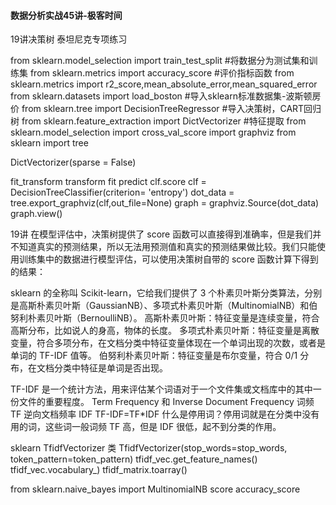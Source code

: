 #### 数据分析实战45讲-极客时间

19讲决策树 泰坦尼克专项练习

from sklearn.model_selection import train_test_split #将数据分为测试集和训练集
from sklearn.metrics import accuracy_score #评价指标函数
from sklearn.metrics import r2_score,mean_absolute_error,mean_squared_error
from sklearn.datasets import load_boston #导入sklearn标准数据集-波斯顿房价
from sklearn.tree import DecisionTreeRegressor #导入决策树，CART回归树
from sklearn.feature_extraction import DictVectorizer #特征提取
from sklearn.model_selection import cross_val_score 
import graphviz
from sklearn import tree 


DictVectorizer(sparse = False)

fit_transform
transform
fit
predict
clf.score   clf = DecisionTreeClassifier(criterion= 'entropy')
dot_data = tree.export_graphviz(clf,out_file=None)
graph = graphviz.Source(dot_data)
graph.view()

19讲 在模型评估中，决策树提供了 score 函数可以直接得到准确率，但是我们并不知道真实的预测结果，所以无法用预测值和真实的预测结果做比较。我们只能使用训练集中的数据进行模型评估，可以使用决策树自带的 score 函数计算下得到的结果：

sklearn 的全称叫 Scikit-learn，它给我们提供了 3 个朴素贝叶斯分类算法，分别是高斯朴素贝叶斯（GaussianNB）、多项式朴素贝叶斯（MultinomialNB）和伯努利朴素贝叶斯（BernoulliNB）。
高斯朴素贝叶斯：特征变量是连续变量，符合高斯分布，比如说人的身高，物体的长度。
多项式朴素贝叶斯：特征变量是离散变量，符合多项分布，在文档分类中特征变量体现在一个单词出现的次数，或者是单词的 TF-IDF 值等。
伯努利朴素贝叶斯：特征变量是布尔变量，符合 0/1 分布，在文档分类中特征是单词是否出现。

TF-IDF 是一个统计方法，用来评估某个词语对于一个文件集或文档库中的其中一份文件的重要程度。
Term Frequency 和 Inverse Document Frequency
词频 TF
逆向文档频率 IDF
TF-IDF=TF*IDF
什么是停用词？停用词就是在分类中没有用的词，这些词一般词频 TF 高，但是 IDF 很低，起不到分类的作用。

sklearn  TfidfVectorizer 类
TfidfVectorizer(stop_words=stop_words, token_pattern=token_pattern)
tfidf_vec.get_feature_names()
tfidf_vec.vocabulary_)
 tfidf_matrix.toarray()

 from sklearn.naive_bayes import MultinomialNB 
 score
 accuracy_score